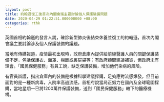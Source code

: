 ```yaml
---
layout: post
title: 約翰遜復工後首次內閣會議主要討論個人保護裝備問題
date: 2020-04-29 01:22:51.000000000 +08:00
categories: rthk
---
```


英國首相約翰遜的發言人說，確診新型肺炎後結束休養並復工的約翰遜，首次內閣會議主要討論涉及個人保護裝備的議題。

當地有傳媒報道，疫情最初出現時，政府倉庫內提供給前線醫護人員的關鍵保護裝備不足，包括保護衣、面罩、棉籤或裹屍袋等；有政府顧問建議補貨，但政府未有理會。「國民保健服務」有員工說，缺乏保護裝備，增加他們染病的風險。

有官員辯護，指出倉庫內的裝備是根據科學建議採購，足夠應對流感爆發，但目前面對的是一種新病毒，入院率高過流感。首相府說當局正努力在國內及全球範圍採購，當地星期一已將1200萬件保護裝備，送到「國民保健服務」轄下的醫療機構。
